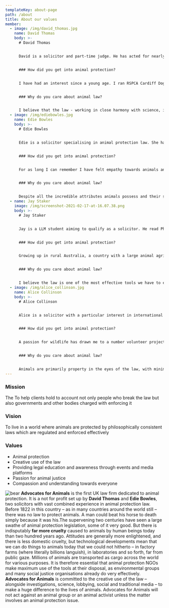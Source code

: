 ```yaml
---
templateKey: about-page
path: /about
title: About our values
member:
  - image: /img/david_thomas.jpg
    name: David Thomas
    body: >-
      # David Thomas


      David is a solicitor and part-time judge. He has acted for nearly all the major animal protection organisations in the UK (and beyond) and is highly experienced in EU and international animal law, including trade law. He has also acted extensively in human rights cases (which can be relevant to animal protection law), much of it again international, and public law more generally.He is a fellow of the Oxford Centre for Animal Ethics, a former chair of the RSPCA (currently a trustee) and a former director of Cruelty Free International and Compassion in World Farming. He has written extensively about animal protection law and ethics and taken part in numerous presentations, debates and media appearances. He gave oral evidence to the Burns Inquiry on hunting and has given oral testimony to several parliamentary committees and a Royal Commission as well as holding countless meetings with ministers and officials. He has been a member of European Commission and UK government panels and is an experienced teacher of law.


      ### How did you get into animal protection?


      I have had an interest since a young age. I ran RSPCA Cardiff Dog's Home as an 18 year old volunteer before going to uni. I have always believed that one assesses injustice by its effect on the victim, not on the victim's identity, Sadly humankind's inhumanity to humankind, terrible though it is, is dwarfed by humanity's inhumanity to other animals. Society should fight injustice wherever it finds it and I have also done a lot of human rights legal work.


      ### Why do you care about animal law?


      I believe that the law - working in close harmony with science, investigative skills, ethical argument, campaigning and lobbying - can make a huge difference to the welfare of animals, through creative deployment at each stage of the campaigning process. Ultimately, though education has a vital role, the best protection is through well-drawn, philosophically consistent, properly interpreted and rigorously enforced legislation.
  - image: /img/ediebowles.jpg
    name: Edie Bowles
    body: >-
      # Edie Bowles


      Edie is a solicitor specialising in animal protection law. She has advised many animal protection organisations and individuals on a wide range of issues, including all aspects of the Animal Welfare Act and regulations made under it, the Zoo Licensing Act, Animals (Scientific Procedures) Act and more. She is a trustee of The Humane League and a former trustee of the UK Centre for Animal Law, where she set up and managed the nationwide student group. She often speaks on animal protection issues and has done so in the UK Parliament, the French Senat and the East African Legislative Assembly.


      ### How did you get into animal protection?


      For as long I can remember I have felt empathy towards animals and recognised their vulnerability at the hands of human interest, whether commercial or simply sadistic. This awareness has led to me carving a career aimed at ensuring animals are given the protections they are entitled to under the law.


      ### Why do you care about animal law?


      Despite all the incredible attributes animals possess and their sentience, they are extremely vulnerable in our society, it is therefore essential that a framework is in place to prevent certain treatment. You do not have to be an animal lover or an activist in this area to recognise that animals deserve protection under the law and that those laws need to be enforced.
  - name: Jay Staker
    image: /img/screenshot-2021-02-17-at-16.07.38.png
    body: >-
      # Jay Staker


      Jay is a LLM student aiming to qualify as a solicitor. He read Philosophy, Politics & Economics at The University of Oxford before moving to London on a law scholarship. Jay is an experienced activist across a range of campaign areas, including as co-lead of the successful campaign to make Oxford University transition away from fossil fuels. He is passionate about access to justice and is currently involved in a number of pro bono legal projects. He is a committed advocate for animals. 


      ### How did you get into animal protection?


      Growing up in rural Australia, a country with a large animal agriculture sector, a belief in animal protection was certainly not the norm. I came into direct contact both with an incredible and diverse wildlife, but also severe exploitation of domesticated animals. My way into animals protection was both academic and political. I studied animal ethics and effective altruism as part of my undergraduate studies. Alongside this, I engaged in both party political and non-partisan campaigns to put animal issues on the agenda. It was my switch to law which really got me interested in the legal side of animal protection. From there, I began at AfA doing ad hoc legal research, before being taken on as Operations Assistant.


      ### Why do you care about animal law?


      I believe the law is one of the most effective tools we have to eliminate cruelty in all forms. Unfortunately, the law with regard to animals continues to lag behind. Nevertheless, AfA and other groups have shown that a proper application of the protections afforded to non-human animals can make a huge difference.
  - image: /img/alice_collinson.jpg
    name: Alice Collinson
    body: >-
      # Alice Collinson


      Alice is a solicitor with a particular interest in international wildlife protection law.She has worked as a legal consultant with many leading animal welfare and conservation organisations in the UK and abroad, following an international Animal Law masters (LL.M) from Lewis and Clark Law School in the U.S, and 6 years as a civil litigation lawyer in London.She provides legal training on captive animal legislation as a trustee with Freedom for Animals, supports the UK Centre for Animal Law student team, and sits on the British Veterinary Association’s Ethics and Welfare Advisory Panel.


      ### How did you get into animal protection?


      A passion for wildlife has drawn me to a number volunteer projects from a young age; to include tracking endangered wild dogs in South Africa, caring for elephants released from the tourist industry in Thailand, and rehabilitating rescued seals in Cornwall. Pursuing the Animal Law masters has enabled me to focus my legal skills entirely on animal protection.


      ### Why do you care about animal law?


      Animals are primarily property in the eyes of the law, with minimal protections across the many industries that impact billions of individual sentient beings. At the very least, we should effectively enforce existing laws to protect animals internationally, and challenge the status quo to create change and reduce animal suffering.
---
```

### Mission

The To help clients hold to account not only people who break the law but also governments and other bodies charged with enforcing it

### Vision

To live in a world where animals are protected by philosophically consistent laws which are regulated and enforced effectively

### Values

* Animal protection
* Creative use of the law
* Providing legal education and awareness through events and media platforms
* Passion for animal justice
* Compassion and understanding towards everyone

![bear](https://advocates-for-animals-cms.netlify.app/admin/static/animal1-bef6a1e509dc5a250c5c696f2a81dc3e.jpg) **Advocates for Animals** is the first UK law firm dedicated to animal protection. It is a not for profit set up by **David Thomas** and **Edie Bowles**, two solicitors with vast combined experience in animal protection law. Before 1822 in this country – as in many countries around the world still – there was no law to protect animals. A man could beat his horse to death simply because it was his.The supervening two centuries have seen a large swathe of animal protection legislation, some of it very good. But there is indisputably **far more cruelty** caused to animals by human beings today than two hundred years ago. Attitudes are generally more enlightened, and there is less domestic cruelty, but technological developments mean that we can do things to animals today that we could not hitherto – in factory farms (where literally billions languish), in laboratories and so forth, far from public gaze. Millions of animals are transported as cargo across the world for various purposes. It is therefore essential that animal protection NGOs make maximum use of the tools at their disposal, as environmental groups and many social justice organisations already do very effectively. **Advocates for Animals** is committed to the creative use of the law – alongside investigations, science, lobbying, social and traditional media – to make a huge difference to the lives of animals. Advocates for Animals will not act against an animal group or an animal activist unless the matter involves an animal protection issue.
